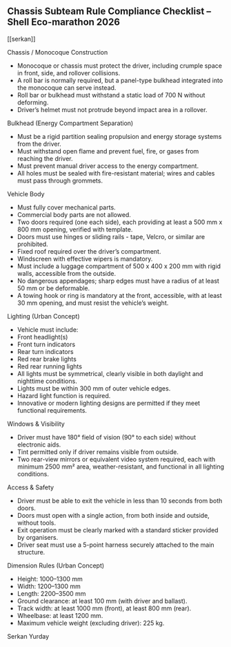 ## Chassis Subteam Rule Compliance Checklist – Shell Eco-marathon 2026
[[serkan]]

Chassis / Monocoque Construction

- Monocoque or chassis must protect the driver, including crumple space in front, side, and rollover collisions.
- A roll bar is normally required, but a panel-type bulkhead integrated into the monocoque can serve instead.
- Roll bar or bulkhead must withstand a static load of 700 N without deforming.
- Driver’s helmet must not protrude beyond impact area in a rollover.

Bulkhead (Energy Compartment Separation)

- Must be a rigid partition sealing propulsion and energy storage systems from the driver.
- Must withstand open flame and prevent fuel, fire, or gases from reaching the driver.
- Must prevent manual driver access to the energy compartment.
- All holes must be sealed with fire-resistant material; wires and cables must pass through grommets.

Vehicle Body

- Must fully cover mechanical parts.
- Commercial body parts are not allowed.
- Two doors required (one each side), each providing at least a 500 mm x 800 mm opening, verified with template.
- Doors must use hinges or sliding rails - tape, Velcro, or similar are prohibited.
- Fixed roof required over the driver’s compartment.
- Windscreen with effective wipers is mandatory.
- Must include a luggage compartment of 500 x 400 x 200 mm with rigid walls, accessible from the outside.
- No dangerous appendages; sharp edges must have a radius of at least 50 mm or be deformable.
- A towing hook or ring is mandatory at the front, accessible, with at least 30 mm opening, and must resist the vehicle’s weight.

Lighting (Urban Concept)

- Vehicle must include:
- Front headlight(s)
- Front turn indicators
- Rear turn indicators
- Red rear brake lights
- Red rear running lights
- All lights must be symmetrical, clearly visible in both daylight and nighttime conditions.
- Lights must be within 300 mm of outer vehicle edges.
- Hazard light function is required.
- Innovative or modern lighting designs are permitted if they meet functional requirements.

Windows & Visibility

- Driver must have 180° field of vision (90° to each side) without electronic aids.
- Tint permitted only if driver remains visible from outside.
- Two rear-view mirrors or equivalent video system required, each with minimum 2500 mm² area, weather-resistant, and functional in all lighting conditions.

Access & Safety

- Driver must be able to exit the vehicle in less than 10 seconds from both doors.
- Doors must open with a single action, from both inside and outside, without tools.
- Exit operation must be clearly marked with a standard sticker provided by organisers.
- Driver seat must use a 5-point harness securely attached to the main structure.

Dimension Rules (Urban Concept)

- Height: 1000–1300 mm
- Width: 1200–1300 mm
- Length: 2200–3500 mm
- Ground clearance: at least 100 mm (with driver and ballast).
- Track width: at least 1000 mm (front), at least 800 mm (rear).
- Wheelbase: at least 1200 mm.
- Maximum vehicle weight (excluding driver): 225 kg.




Serkan Yurday


